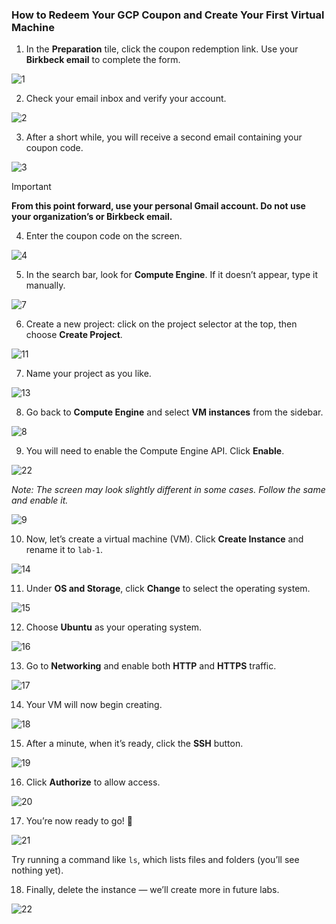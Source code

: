 ### How to Redeem Your GCP Coupon and Create Your First Virtual Machine

1. In the **Preparation** tile, click the coupon redemption link. Use your **Birkbeck email** to complete the form.  

![1](/Users/steliossotiriadis/Desktop/lab-1/assets/1.png)

2. Check your email inbox and verify your account.  

![2](/Users/steliossotiriadis/Desktop/lab-1/assets/2.png)

3. After a short while, you will receive a second email containing your coupon code.  

![3](/Users/steliossotiriadis/Desktop/lab-1/assets/3.png)

> [!IMPORTANT]
>
> **From this point forward, use your personal Gmail account. Do not use your organization’s or Birkbeck email.**

4. Enter the coupon code on the screen.  

![4](/Users/steliossotiriadis/Desktop/lab-1/assets/4.png)

5. In the search bar, look for **Compute Engine**. If it doesn’t appear, type it manually.  

![7](/Users/steliossotiriadis/Desktop/lab-1/assets/7.png)

6. Create a new project: click on the project selector at the top, then choose **Create Project**.  

![11](/Users/steliossotiriadis/Desktop/lab-1/assets/11.png)

7. Name your project as you like.  

![13](/Users/steliossotiriadis/Desktop/lab-1/assets/13.png)

8. Go back to **Compute Engine** and select **VM instances** from the sidebar.  

![8](/Users/steliossotiriadis/Desktop/lab-1/assets/8.png)

9. You will need to enable the Compute Engine API. Click **Enable**.  

![22](/Users/steliossotiriadis/Desktop/lab-1/assets/22.png)

*Note: The screen may look slightly different in some cases. Follow the same and enable it.*  

![9](/Users/steliossotiriadis/Desktop/lab-1/assets/9.png)

10. Now, let’s create a virtual machine (VM). Click **Create Instance** and rename it to `lab-1`.  

![14](/Users/steliossotiriadis/Desktop/lab-1/assets/14.png)

11. Under **OS and Storage**, click **Change** to select the operating system.  

![15](/Users/steliossotiriadis/Desktop/lab-1/assets/15.png)

12. Choose **Ubuntu** as your operating system.  

![16](/Users/steliossotiriadis/Desktop/lab-1/assets/16.png)

13. Go to **Networking** and enable both **HTTP** and **HTTPS** traffic.  

![17](/Users/steliossotiriadis/Desktop/lab-1/assets/17.png)

14. Your VM will now begin creating.  

![18](/Users/steliossotiriadis/Desktop/lab-1/assets/18.png)

15. After a minute, when it’s ready, click the **SSH** button.  

![19](/Users/steliossotiriadis/Desktop/lab-1/assets/19.png)

16. Click **Authorize** to allow access.  

![20](/Users/steliossotiriadis/Desktop/lab-1/assets/20.png)

17. You’re now ready to go! 🎉  

![21](/Users/steliossotiriadis/Desktop/lab-1/assets/21.png)  

Try running a command like `ls`, which lists files and folders (you’ll see nothing yet).  

18. Finally, delete the instance — we’ll create more in future labs.  

![22](/Users/steliossotiriadis/Desktop/lab-1/assets/23.png)